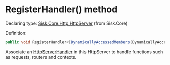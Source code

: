 <!--

Copyrights 2023 Sisk Framework - CypherPotato
Published under MIT license

!!! DO NOT EDIT THIS FILE !!!
This file was generated by a tool in the Sisk package. To edit the information in this documentation,
edit the XML documentation present in the Sisk source code.

-->


# RegisterHandler() method

Declaring type: [Sisk.Core.Http.HttpServer](/spec/Sisk.Core.Http.HttpServer.md) (from Sisk.Core)


Definition:

```cs
public void RegisterHandler<[DynamicallyAccessedMembers(DynamicallyAccessedMemberTypes.PublicMethods)] T>() where T : HttpServerHandler, new()
```

Associate an <a href="/spec/Sisk.Core.Http.Handlers.HttpServerHandler.md">HttpServerHandler</a> in this HttpServer to handle functions such as requests, routers and contexts.

